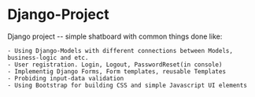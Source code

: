 # Django-Project
Django project -- simple shatboard with common things done like:

    - Using Django-Models with different connections between Models, business-logic and etc.
    - User registration. Login, Logout, PasswordReset(in console)
    - Implementig Django Forms, Form templates, reusable Templates
    - Probiding input-data validation 
    - Using Bootstrap for building CSS and simple Javascript UI elements
